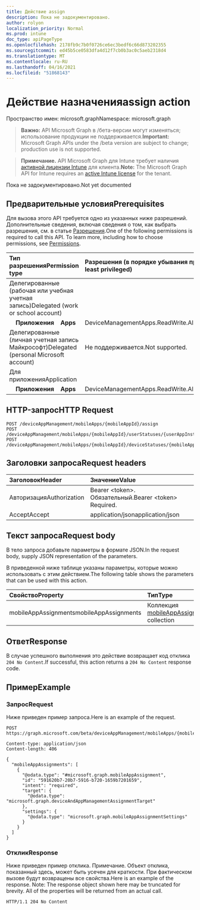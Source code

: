 ```yaml
---
title: Действие assign
description: Пока не задокументировано.
author: rolyon
localization_priority: Normal
ms.prod: intune
doc_type: apiPageType
ms.openlocfilehash: 2178fb9c7b0f0726ce6ec3bedf6c66d873202355
ms.sourcegitcommit: ed45b5ce0583dfa4d12f7cb0b3ac0c5aeb2318d4
ms.translationtype: MT
ms.contentlocale: ru-RU
ms.lasthandoff: 04/16/2021
ms.locfileid: "51868143"
---
```

# <a name="assign-action"></a><span data-ttu-id="94cd7-103">Действие назначения</span><span class="sxs-lookup"><span data-stu-id="94cd7-103">assign action</span></span>

<span data-ttu-id="94cd7-104">Пространство имен: microsoft.graph</span><span class="sxs-lookup"><span data-stu-id="94cd7-104">Namespace: microsoft.graph</span></span>

> <span data-ttu-id="94cd7-105">**Важно:** API Microsoft Graph в /бета-версии могут изменяться; использование продукции не поддерживается.</span><span class="sxs-lookup"><span data-stu-id="94cd7-105">**Important:** Microsoft Graph APIs under the /beta version are subject to change; production use is not supported.</span></span>

> <span data-ttu-id="94cd7-106">**Примечание.** API Microsoft Graph для Intune требует наличия [активной лицензии Intune](https://go.microsoft.com/fwlink/?linkid=839381) для клиента.</span><span class="sxs-lookup"><span data-stu-id="94cd7-106">**Note:** The Microsoft Graph API for Intune requires an [active Intune license](https://go.microsoft.com/fwlink/?linkid=839381) for the tenant.</span></span>

<span data-ttu-id="94cd7-107">Пока не задокументировано.</span><span class="sxs-lookup"><span data-stu-id="94cd7-107">Not yet documented</span></span>

## <a name="prerequisites"></a><span data-ttu-id="94cd7-108">Предварительные условия</span><span class="sxs-lookup"><span data-stu-id="94cd7-108">Prerequisites</span></span>
<span data-ttu-id="94cd7-p101">Для вызова этого API требуется одно из указанных ниже разрешений. Дополнительные сведения, включая сведения о том, как выбрать разрешения, см. в статье [Разрешения](/graph/permissions-reference).</span><span class="sxs-lookup"><span data-stu-id="94cd7-p101">One of the following permissions is required to call this API. To learn more, including how to choose permissions, see [Permissions](/graph/permissions-reference).</span></span>

|<span data-ttu-id="94cd7-111">Тип разрешения</span><span class="sxs-lookup"><span data-stu-id="94cd7-111">Permission type</span></span>|<span data-ttu-id="94cd7-112">Разрешения (в порядке убывания привилегий)</span><span class="sxs-lookup"><span data-stu-id="94cd7-112">Permissions (from most to least privileged)</span></span>|
|:---|:---|
|<span data-ttu-id="94cd7-113">Делегированные (рабочая или учебная учетная запись)</span><span class="sxs-lookup"><span data-stu-id="94cd7-113">Delegated (work or school account)</span></span>||
| <span data-ttu-id="94cd7-114">&nbsp; &nbsp; **Приложения**</span><span class="sxs-lookup"><span data-stu-id="94cd7-114">&nbsp; &nbsp; **Apps**</span></span> | <span data-ttu-id="94cd7-115">DeviceManagementApps.ReadWrite.All</span><span class="sxs-lookup"><span data-stu-id="94cd7-115">DeviceManagementApps.ReadWrite.All</span></span>|
|<span data-ttu-id="94cd7-116">Делегированные (личная учетная запись Майкрософт)</span><span class="sxs-lookup"><span data-stu-id="94cd7-116">Delegated (personal Microsoft account)</span></span>|<span data-ttu-id="94cd7-117">Не поддерживается.</span><span class="sxs-lookup"><span data-stu-id="94cd7-117">Not supported.</span></span>|
|<span data-ttu-id="94cd7-118">Для приложения</span><span class="sxs-lookup"><span data-stu-id="94cd7-118">Application</span></span>||
| <span data-ttu-id="94cd7-119">&nbsp; &nbsp; **Приложения**</span><span class="sxs-lookup"><span data-stu-id="94cd7-119">&nbsp; &nbsp; **Apps**</span></span> | <span data-ttu-id="94cd7-120">DeviceManagementApps.ReadWrite.All</span><span class="sxs-lookup"><span data-stu-id="94cd7-120">DeviceManagementApps.ReadWrite.All</span></span>|

## <a name="http-request"></a><span data-ttu-id="94cd7-121">HTTP-запрос</span><span class="sxs-lookup"><span data-stu-id="94cd7-121">HTTP Request</span></span>
<!-- {
  "blockType": "ignored"
}
-->
``` http
POST /deviceAppManagement/mobileApps/{mobileAppId}/assign
POST /deviceAppManagement/mobileApps/{mobileAppId}/userStatuses/{userAppInstallStatusId}/app/assign
POST /deviceAppManagement/mobileApps/{mobileAppId}/deviceStatuses/{mobileAppInstallStatusId}/app/assign
```

## <a name="request-headers"></a><span data-ttu-id="94cd7-122">Заголовки запроса</span><span class="sxs-lookup"><span data-stu-id="94cd7-122">Request headers</span></span>
|<span data-ttu-id="94cd7-123">Заголовок</span><span class="sxs-lookup"><span data-stu-id="94cd7-123">Header</span></span>|<span data-ttu-id="94cd7-124">Значение</span><span class="sxs-lookup"><span data-stu-id="94cd7-124">Value</span></span>|
|:---|:---|
|<span data-ttu-id="94cd7-125">Авторизация</span><span class="sxs-lookup"><span data-stu-id="94cd7-125">Authorization</span></span>|<span data-ttu-id="94cd7-126">Bearer &lt;token&gt;. Обязательный.</span><span class="sxs-lookup"><span data-stu-id="94cd7-126">Bearer &lt;token&gt; Required.</span></span>|
|<span data-ttu-id="94cd7-127">Accept</span><span class="sxs-lookup"><span data-stu-id="94cd7-127">Accept</span></span>|<span data-ttu-id="94cd7-128">application/json</span><span class="sxs-lookup"><span data-stu-id="94cd7-128">application/json</span></span>|

## <a name="request-body"></a><span data-ttu-id="94cd7-129">Текст запроса</span><span class="sxs-lookup"><span data-stu-id="94cd7-129">Request body</span></span>
<span data-ttu-id="94cd7-130">В тело запроса добавьте параметры в формате JSON.</span><span class="sxs-lookup"><span data-stu-id="94cd7-130">In the request body, supply JSON representation of the parameters.</span></span>

<span data-ttu-id="94cd7-131">В приведенной ниже таблице указаны параметры, которые можно использовать с этим действием.</span><span class="sxs-lookup"><span data-stu-id="94cd7-131">The following table shows the parameters that can be used with this action.</span></span>

|<span data-ttu-id="94cd7-132">Свойство</span><span class="sxs-lookup"><span data-stu-id="94cd7-132">Property</span></span>|<span data-ttu-id="94cd7-133">Тип</span><span class="sxs-lookup"><span data-stu-id="94cd7-133">Type</span></span>|<span data-ttu-id="94cd7-134">Описание</span><span class="sxs-lookup"><span data-stu-id="94cd7-134">Description</span></span>|
|:---|:---|:---|
|<span data-ttu-id="94cd7-135">mobileAppAssignments</span><span class="sxs-lookup"><span data-stu-id="94cd7-135">mobileAppAssignments</span></span>|<span data-ttu-id="94cd7-136">Коллекция [mobileAppAssignment](../resources/intune-apps-mobileappassignment.md)</span><span class="sxs-lookup"><span data-stu-id="94cd7-136">[mobileAppAssignment](../resources/intune-apps-mobileappassignment.md) collection</span></span>|<span data-ttu-id="94cd7-137">Н/Д</span><span class="sxs-lookup"><span data-stu-id="94cd7-137">Not yet documented</span></span>|



## <a name="response"></a><span data-ttu-id="94cd7-138">Ответ</span><span class="sxs-lookup"><span data-stu-id="94cd7-138">Response</span></span>
<span data-ttu-id="94cd7-139">В случае успешного выполнения это действие возвращает код отклика `204 No Content`.</span><span class="sxs-lookup"><span data-stu-id="94cd7-139">If successful, this action returns a `204 No Content` response code.</span></span>

## <a name="example"></a><span data-ttu-id="94cd7-140">Пример</span><span class="sxs-lookup"><span data-stu-id="94cd7-140">Example</span></span>

### <a name="request"></a><span data-ttu-id="94cd7-141">Запрос</span><span class="sxs-lookup"><span data-stu-id="94cd7-141">Request</span></span>
<span data-ttu-id="94cd7-142">Ниже приведен пример запроса.</span><span class="sxs-lookup"><span data-stu-id="94cd7-142">Here is an example of the request.</span></span>
``` http
POST https://graph.microsoft.com/beta/deviceAppManagement/mobileApps/{mobileAppId}/assign

Content-type: application/json
Content-length: 406

{
  "mobileAppAssignments": [
    {
      "@odata.type": "#microsoft.graph.mobileAppAssignment",
      "id": "591620b7-20b7-5916-b720-1659b7201659",
      "intent": "required",
      "target": {
        "@odata.type": "microsoft.graph.deviceAndAppManagementAssignmentTarget"
      },
      "settings": {
        "@odata.type": "microsoft.graph.mobileAppAssignmentSettings"
      }
    }
  ]
}
```

### <a name="response"></a><span data-ttu-id="94cd7-143">Отклик</span><span class="sxs-lookup"><span data-stu-id="94cd7-143">Response</span></span>
<span data-ttu-id="94cd7-p102">Ниже приведен пример отклика. Примечание. Объект отклика, показанный здесь, может быть усечен для краткости. При фактическом вызове будут возвращены все свойства.</span><span class="sxs-lookup"><span data-stu-id="94cd7-p102">Here is an example of the response. Note: The response object shown here may be truncated for brevity. All of the properties will be returned from an actual call.</span></span>
``` http
HTTP/1.1 204 No Content
```







